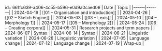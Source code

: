 id:: 661fc639-a406-4c55-b596-e0d9a0caed09
| Date | Topic |
|------|-------|
| 2024-04-19 | [[01 – Organisation and introduction]] |
| 2024-04-26 | [[02 – Sketch Engine]] |
| 2024-05-03 | [[03 – Lexis]] |
| 2024-05-10 | [[04 – Morphology 1]]                        |
| 2024-05-17 | [[05 – Morphology 2]] |
| 2024-05-24 | [[06 – Creating corpora]] |
| 2024-05-31 | Research projects and term papers |
| 2024-06-07 | Syntax                            |
| 2024-06-14 | Syntax                            |
| 2024-06-21 | Linguistic variation              |
| 2024-06-28 | Linguistic variation              |
| 2024-07-05 | Language change                   |
| 2024-07-12 | Language change                   |
| 2024-07-19 | Wrap-up                           |
